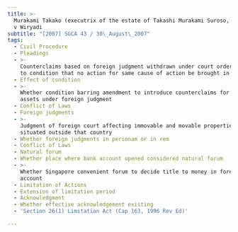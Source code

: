 ```yaml
---
title: >-
  Murakami Takako (executrix of the estate of Takashi Murakami Suroso, deceased)
  v Wiryadi
subtitle: "[2007] SGCA 43 / 30\_August\_2007"
tags:
  - Civil Procedure
  - Pleadings
  - >-
    Counterclaims based on foreign judgment withdrawn under court order subject
    to condition that no action for same cause of action be brought in Singapore
  - Effect of condition
  - >-
    Whether condition barring amendment to introduce counterclaims for different
    assets under foreign judgment
  - Conflict of Laws
  - Foreign judgments
  - >-
    Judgment of foreign court affecting immovable and movable properties
    situated outside that country
  - Whether foreign judgments in personam or in rem
  - Conflict of Laws
  - Natural forum
  - Whether place where bank account opened considered natural forum
  - >-
    Whether Singapore convenient forum to decide title to money in foreign bank
    account
  - Limitation of Actions
  - Extension of limitation period
  - Acknowledgment
  - Whether effective acknowledgement existing
  - 'Section 26(1) Limitation Act (Cap 163, 1996 Rev Ed)'

---
```


